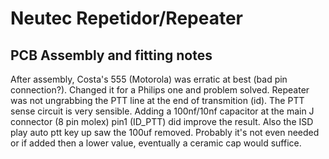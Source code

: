 # Neutec Repetidor/Repeater


## PCB Assembly and fitting notes

After assembly, Costa's 555 (Motorola) was erratic at best (bad pin connection?). Changed it for a Philips one and problem solved. Repeater was not ungrabbing the PTT line at the end of transmition (id). The PTT sense circuit is very sensible. Adding a 100nf/10nf capacitor at the main J connector (8 pin molex) pin1 (ID_PTT) did improve the result. Also the ISD play auto ptt key up saw the 100uf removed. Probably it's not even needed or if added then a lower value, eventually a ceramic cap would suffice.

